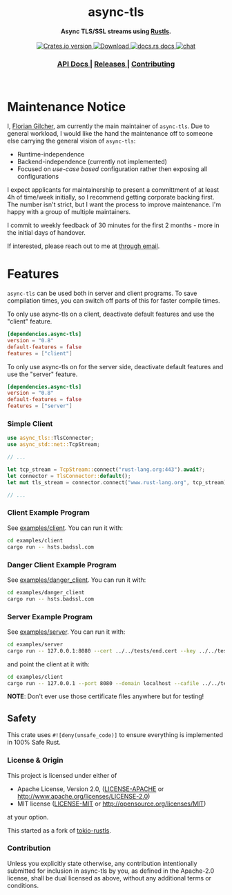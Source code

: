 <h1 align="center">async-tls</h1>
<div align="center">
 <strong>
   Async TLS/SSL streams using <a href="https://github.com/ctz/rustls">Rustls</a>.
 </strong>
</div>

<br />

<div align="center">
  <!-- Crates version -->
  <a href="https://crates.io/crates/async-tls">
    <img src="https://img.shields.io/crates/v/async-tls.svg?style=flat-square"
    alt="Crates.io version" />
  </a>
  <!-- Downloads -->
  <a href="https://crates.io/crates/async-tls">
    <img src="https://img.shields.io/crates/d/async-tls.svg?style=flat-square"
      alt="Download" />
  </a>
  <!-- docs.rs docs -->
  <a href="https://docs.rs/async-tls">
    <img src="https://img.shields.io/badge/docs-latest-blue.svg?style=flat-square"
      alt="docs.rs docs" />
  </a>

  <a href="https://discord.gg/JvZeVNe">
    <img src="https://img.shields.io/discord/598880689856970762.svg?logo=discord&style=flat-square"
      alt="chat" />
  </a>
</div>

<div align="center">
  <h3>
    <a href="https://docs.rs/async-tls">
      API Docs
    </a>
    <span> | </span>
    <a href="https://github.com/async-rs/async-tls/releases">
      Releases
    </a>
    <span> | </span>
    <a href="https://async.rs/contribute">
      Contributing
    </a>
  </h3>
</div>

<br/>

# Maintenance Notice

I, [Florian Gilcher](https://github.com/skade), am currently the main maintainer of `async-tls`. Due to general workload, I would like the hand the maintenance off to someone else carrying the general vision of `async-tls`:

* Runtime-independence
* Backend-independence (currently not implemented)
* Focused on _use-case based_ configuration rather then exposing all configurations

I expect applicants for maintainership to present a committment of at least 4h of time/week initially, so I recommend getting corporate backing first. The number isn't strict, but I want the process to improve maintenance. I'm happy with a group of multiple maintainers.

I commit to weekly feedback of 30 minutes for the first 2 months - more in the initial days of handover.

If interested, please reach out to me at [through email](mailto:flo@andersground.net).

# Features

`async-tls` can be used both in server and client programs. To save compilation times, you
can switch off parts of this for faster compile times.

To only use async-tls on a client, deactivate default features and use the "client" feature.

```toml
[dependencies.async-tls]
version = "0.8"
default-features = false
features = ["client"]
```

To only use async-tls on for the server side, deactivate default features and use the "server" feature.

```toml
[dependencies.async-tls]
version = "0.8"
default-features = false
features = ["server"]
```

### Simple Client

```rust
use async_tls::TlsConnector;
use async_std::net::TcpStream;

// ...

let tcp_stream = TcpStream::connect("rust-lang.org:443").await?;
let connector = TlsConnector::default();
let mut tls_stream = connector.connect("www.rust-lang.org", tcp_stream).await?;

// ...
```

### Client Example Program

See [examples/client](examples/client/src/main.rs). You can run it with:

```sh
cd examples/client
cargo run -- hsts.badssl.com
```

### Danger Client Example Program

See [examples/danger_client](examples/danger_client/src/main.rs). You can run it with:

```sh
cd examples/danger_client
cargo run -- hsts.badssl.com
```

### Server Example Program

See [examples/server](examples/server/src/main.rs). You can run it with:

```sh
cd examples/server
cargo run -- 127.0.0.1:8080 --cert ../../tests/end.cert --key ../../tests/end.rsa
```

and point the client at it with:

```sh
cd examples/client
cargo run -- 127.0.0.1 --port 8080 --domain localhost --cafile ../../tests/end.chain
```

**NOTE**: Don't ever use those certificate files anywhere but for testing!

## Safety

This crate uses ``#![deny(unsafe_code)]`` to ensure everything is implemented in
100% Safe Rust.

### License & Origin

This project is licensed under either of

 * Apache License, Version 2.0, ([LICENSE-APACHE](LICENSE-APACHE) or
   http://www.apache.org/licenses/LICENSE-2.0)
 * MIT license ([LICENSE-MIT](LICENSE-MIT) or
   http://opensource.org/licenses/MIT)

at your option.

This started as a fork of [tokio-rustls](https://github.com/quininer/tokio-rustls).

### Contribution

Unless you explicitly state otherwise, any contribution intentionally submitted
for inclusion in async-tls by you, as defined in the Apache-2.0 license, shall be
dual licensed as above, without any additional terms or conditions.
